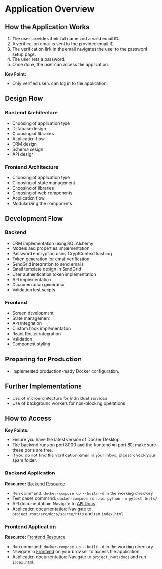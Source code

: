 # Application Overview

## How the Application Works

1. The user provides their full name and a valid email ID.
2. A verification email is sent to the provided email ID.
3. The verification link in the email navigates the user to the password setup page.
4. The user sets a password.
5. Once done, the user can access the application.

**Key Point:**
- Only verified users can log in to the application.

## Design Flow

### Backend Architecture

- Choosing of application type
- Database design
- Choosing of libraries
- Application flow
- ORM design
- Schema design
- API design

### Frontend Architecture

- Choosing of application type
- Choosing of state management
- Choosing of libraries
- Choosing of web components
- Application flow
- Modularizing the components

## Development Flow

### Backend

- ORM implementation using SQLAlchemy
- Models and properties implementation
- Password encryption using CryptContext hashing
- Token generation for email verification
- SendGrid integration to send emails
- Email template design in SendGrid
- User authentication token implementation
- API implementation
- Documentation generation
- Validation test scripts

### Frontend

- Screen development
- State management
- API integration
- Custom hook implementation
- React Router integration
- Validation
- Component styling

## Preparing for Production

- Implemented production-ready Docker configuration.

## Further Implementations

- Use of microarchitecture for individual services
- Use of background workers for non-blocking operations

## How to Access

**Key Points:**
- Ensure you have the latest version of Docker Desktop.
- The backend runs on port 8000 and the frontend on port 80; make sure these ports are free.
- If you do not find the verification email in your inbox, please check your spam folder.

### Backend Application

**Resource:** [Backend Resource](https://drive.google.com/file/d/1m9y6x2EfVk1eFSpFjg4zJ-okmtKDYxhh/view?usp=sharing)

- Run command: `docker-compose up --build -d` in the working directory
- Test cases command: `docker-compose run api python -m pytest tests/`
- API documentation: Navigate to [API Docs](http://localhost:8000/docs)
- Application documentation: Navigate to `project_root/src/docs/source/http` and run `index.html`

### Frontend Application

**Resource:** [Frontend Resource](https://drive.google.com/file/d/145ZzryB4HQ1FSfLz8fVhroYInRDHslqC/view?usp=sharing)

- Run command: `docker-compose up --build -d` in the working directory
- Navigate to [Frontend](http://localhost) on your browser to access the application
- Application documentation: Navigate to `project_root/docs` and run `index.html`
